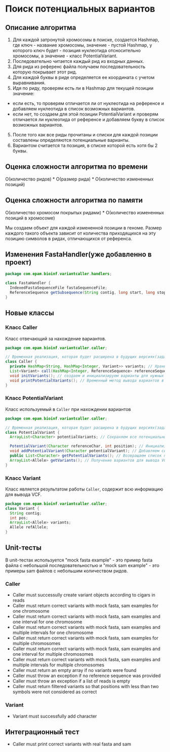 # Поиск потенциальных вариантов

## Описание алгоритма

1. Для каждой затронутой хромосомы в поиске, создается Hashmap, где ключ - название хромосомы,
  значение - пустой Hashmap, у которого ключ будет - позиция нуклеотида отсносительно хромосомы, а значение -
  класс PotentialVariant.
2. Последовательно читается каждый рид из входных данных.
3. Для рида из референс файла получаем последовательность которую покрывает этот рид.
3. Для каждой буквы в риде определяется ее координата с учетом выравнивания.
4. Идя по риду, проверям есть ли в Hashmap для текущей позиции значение:
  * если есть, то проверям отличается ли от нуклеотида на референсе и добавляем нуклеотида в список возможных вариантов.
  * если нет, то создаем для этой позиции PotentialVariant и проверям отличается ли нуклеотида от референсе и добавляем букву в список возможных вариантов.
5. После того как все риды прочитаны и списки для каждой позиции составлены определяются потенциальные варианты.
6. Вариантом считается та позиция, в списке которой есть хотя бы 2 буквы.

## Оценка сложности алгоритма по времени

O(количество ридов) * O(размер рида) * O(количество измененных позиций)

## Оценка сложности алгоритма по памяти

O(количество хромосом покрытых ридами) * O(количество измененных позиций в хромосоме)

Мы создаем объект для каждой измененной позиции в геноме. Размер каждого такого объекта зависит от количества приходящихся на эту позицию символов в ридах, отличающихся от референса.

## Изменения FastaHandler(уже добавленно в проект)
```java
package com.epam.bioinf.variantcaller.handlers;

class FastaHandler {
  IndexedFastaSequenceFile fastaSequenceFile;
  ReferenceSequence getSubsequence(String contig, long start, long stop);
}
```

## Новые классы

### Класс Caller
Класс отвечающий за нахождение вариантов.
```java
package com.epam.bioinf.variantcaller.caller;

// Временная реализация, которая будет расширена в будущих версиях(задача про метрики)
class Caller {
  private HashMap<String, HashMap<Integer, Variant>> variants; // Храним варианты как словарь, где ключ - это контиг, а значение - другой словарь, где его ключ - это позиция в геноме, а значением - объект, хранящий потенциальные варианты
  List<Variant> call(HashMap<Integer, ReferenceSequence> referenceSequences, List<SAMRecord> samRecords); // Последовательности передаются как словарь, где ключ - это контиг индекс и значение - последовательность
  void initVariants(); // создаем и инициализируем варианты для нужных позиций из ридов
  void printPotentialVariants(); // Временный метод вывода вариантов в консоль
}
```

### Класс PotentialVariant
Класс используемый в `Caller` при нахождении вариантов
```java
package com.epam.bioinf.variantcaller.caller;

// Временная реализация, которая будет расширена в будущих версиях(задача про метрики)
class PotentialVariant {
  ArrayList<Character> potentialVariants; // Сохраняем все потенциальные варианты

  PotentialVariant(Character referenceChar, int position); // Инициализируем список
  void addPotentialVariant(Character potentialVariant); // Добавляем символ к potentialVariants
  public List<Character> getPotentialVariants(); // Возвращаем список потенциальных вариантов
  ArrayList<Allele> getVariants(); // Получение вариантов для вывода VCF
}
```

### Класс Variant
Класс является результатом работы `Caller`, содержит всю информацию для вывода VCF.
```java
package com.epam.bioinf.variantcaller.caller;
class Variant {
  String contig;
  int pos;
  ArrayList<Allele> variants;
  Allele refAllele;
}
```

## Unit-тесты

В unit-тестах используется "mock fasta example" - это пример fasta файла с небольшой последовательностью
и "mock sam example" - это примеры sam файлов с небольшим количеством ридов.

### Caller

* Caller must successully create variant objects according to cigars in reads
* Caller must return correct variants with mock fasta, sam examples for one chromosome
* Caller must return correct variants with mock fasta, sam examples and one interval for one chromosome
* Caller must return correct variants with mock fasta, sam examples and multiple intervals for one chromosome
* Caller must return correct variants with mock fasta, sam examples for multiple chromosomes
* Caller must return correct variants with mock fasta, sam examples and one interval for multiple chromosomes
* Caller must return correct variants with mock fasta, sam examples and multiple intervals for multiple chromosomes
* Caller must return an empty array if no variants were found
* Caller must throw an exception if no reference sequence was provided
* Caller must throw an exception if a list of reads is empty
* Caller must return filtered variants so that positions with less than two symbols were not considered as correct

### Variant

* Variant must successfully add character

## Интеграционный тест

* Caller must print correct variants with real fasta and sam

